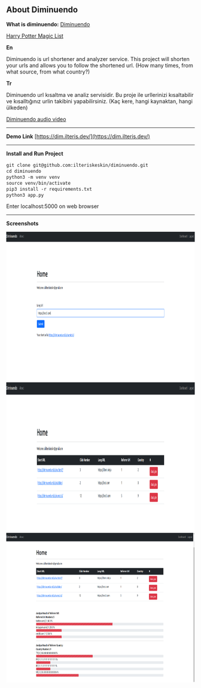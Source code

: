 ## About Diminuendo

**What is diminuendo:**
[Diminuendo](https://harrypotter.fandom.com/wiki/Diminuendo)

[Harry Potter Magic List](https://tr.wikipedia.org/wiki/Harry_Potter%27daki_b%C3%BCy%C3%BCler_listesi)

**En**

Diminuendo is url shortener and analyzer service. This project will shorten your urls and allows you to follow the shortened url. (How many times, from what source, from what country?)

**Tr**

Diminuendo url kısaltma ve analiz servisidir. Bu proje ile urllerinizi kısaltabilir ve kısalltığınız urlin takibini yapabilirsiniz. (Kaç kere, hangi kaynaktan, hangi ülkeden)

[Diminuendo audio video](https://getyarn.io/yarn-clip/e064dbb5-9650-4488-b13a-eb8e0a289fbb)

---

**Demo Link**
[https://dim.ilteris.dev/](https://dim.ilteris.dev/)

---

**Install and Run Project**

```shell
git clone git@github.com:ilteriskeskin/diminuendo.git
cd diminuendo
python3 -m venv venv
source venv/bin/activate
pip3 install -r requirements.txt
python3 app.py
```

Enter localhost:5000 on web browser

---

**Screenshots**

<img src="https://github.com/ilteriskeskin/diminuendo/blob/main/screenshots/ss1.png" alt="ss1" width="750" height="400">


<img src="https://github.com/ilteriskeskin/diminuendo/blob/main/screenshots/ss2.png" alt="ss2" width="750" height="400">

<img src="https://github.com/ilteriskeskin/diminuendo/blob/main/screenshots/ss3.png" alt="ss3" width="750" height="400">
